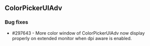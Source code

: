 ## ColorPickerUIAdv

### Bug fixes

* \#297643 - More color window of ColorPickerUIAdv now display properly on extended monitor when dpi aware is enabled. 